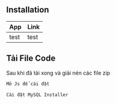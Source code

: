 ## Installation


| App | Link |
| ------ | ------ |
| test | test|
## Tải File Code
Sau khi đã tải xong và giải nén các file zip

```sh
Mở Js để cài đặt
```

```sh
Cài đặt MySQL Installer 
